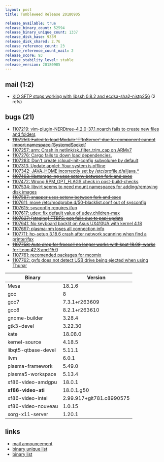 ```yaml
---
layout: post
title: Tumbleweed Release 20180905

release_available: true
release_binary_count: 52594
release_binary_unique_count: 1337
release_disk_base: 933M
release_disk_shared: 2.7G
release_reference_count: 23
release_reference_count_mail: 2
release_score: 93
release_stability_level: stable
release_version: 20180905
---
```


## mail (1:2)

- [KIO SFTP stops working with libssh 0.8.2 and ecdsa-sha2-nistp256](https://lists.opensuse.org/opensuse-factory/2018-09/msg00048.html) (2 refs)

## bugs (21)

<!--more-->

- [1107219: vim-plugin-NERDtree-4.2.0-37.1.noarch fails to create new files and folders](https://bugzilla.opensuse.org/show_bug.cgi?id=1107219)
- ~~[1107250: Failed to load Module 'TftpServer' due to: component cannot import namespace 'SystemdSocket'](https://bugzilla.opensuse.org/show_bug.cgi?id=1107250)~~
- [1107257: arm: Crash in netlink/sk_filter_trim_cap on ARMv7](https://bugzilla.opensuse.org/show_bug.cgi?id=1107257)
- [1107276: Cargo fails to down load dependencies.](https://bugzilla.opensuse.org/show_bug.cgi?id=1107276)
- [1107283: Don't create /cloud-init-config subvolume by default](https://bugzilla.opensuse.org/show_bug.cgi?id=1107283)
- [1107313: Update applet: Your system is offline](https://bugzilla.opensuse.org/show_bug.cgi?id=1107313)
- [1107342: JAVA_HOME incorrectly set by /etc/profile.d/alljava.*](https://bugzilla.opensuse.org/show_bug.cgi?id=1107342)
- ~~[1107403: libstorage-ng uses setenv between fork and exec](https://bugzilla.opensuse.org/show_bug.cgi?id=1107403)~~
- [1107472: Wrong RPM_OPT_FLAGS check in post-build-checks](https://bugzilla.opensuse.org/show_bug.cgi?id=1107472)
- [1107534: libvirt seems to need mount namespaces for adding/removing disk images](https://bugzilla.opensuse.org/show_bug.cgi?id=1107534)
- ~~[1107587: snapper uses setenv between fork and exec](https://bugzilla.opensuse.org/show_bug.cgi?id=1107587)~~
- [1107611: move /etc/modprobe.d/50-blacklist.conf out of sysconfig](https://bugzilla.opensuse.org/show_bug.cgi?id=1107611)
- [1107615: sysconfig requires ifup](https://bugzilla.opensuse.org/show_bug.cgi?id=1107615)
- [1107617: udev: fix default value of udev.children-max](https://bugzilla.opensuse.org/show_bug.cgi?id=1107617)
- ~~[1107637: \[staging\] FTBFS: pcp fails due to papi update](https://bugzilla.opensuse.org/show_bug.cgi?id=1107637)~~
- [1107641: No keyboard backlit on Asus UX410UA with kernel 4.18](https://bugzilla.opensuse.org/show_bug.cgi?id=1107641)
- [1107697: plasma-nm loses all connection info](https://bugzilla.opensuse.org/show_bug.cgi?id=1107697)
- [1107711: hp-setup 3.18.6 crash after network scanning when find a printer/fax](https://bugzilla.opensuse.org/show_bug.cgi?id=1107711)
- ~~[1107758: Auto drop for freecell no longer works with kpat 18.08, works for Leap 42.3 and 15.0](https://bugzilla.opensuse.org/show_bug.cgi?id=1107758)~~
- [1107761: recomended packages for mcomix](https://bugzilla.opensuse.org/show_bug.cgi?id=1107761)
- [1107762: gvfs does not detect USB drive being ejected when using Thunar](https://bugzilla.opensuse.org/show_bug.cgi?id=1107762)

Binary | Version
--- | ---
Mesa | 18.1.6
gcc | 8
gcc7 | 7.3.1+r263609
gcc8 | 8.2.1+r263610
gnome-builder | 3.28.4
gtk3-devel | 3.22.30
kate | 18.08.0
kernel-source | 4.18.5
libqt5-qtbase-devel | 5.11.1
llvm | 6.0.1
plasma-framework | 5.49.0
plasma5-workspace | 5.13.4
xf86-video-amdgpu | 18.0.1
**xf86-video-ati** | 18.0.1.g50
xf86-video-intel | 2.99.917+git781.c8990575
xf86-video-nouveau | 1.0.15
xorg-x11-server | 1.20.1

## links

- [mail announcement](https://lists.opensuse.org/opensuse-factory/2018-09/msg00034.html)
- [binary unique list](http://download.tumbleweed.boombatower.com/20180905/rpm.unique.list)
- [binary list](http://download.tumbleweed.boombatower.com/20180905/rpm.list)
